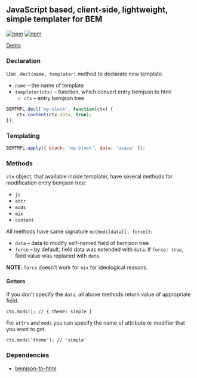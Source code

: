 ## JavaScript based, client-side, lightweight, simple templater for BEM
[![npm](https://img.shields.io/npm/v/bemtmpl.svg?style=flat-square)](https://www.npmjs.com/package/bemtmpl)
[![npm](https://img.shields.io/npm/dm/bemtmpl.svg?style=flat-square)](https://www.npmjs.com/package/bemtmpl)

[Demo](http://truerenton.github.io/BEMTMPL/editor/)

### Declaration
Use `.decl(name, templater)` method to declarate new template.

* `name` – the name of template
* `templater(ctx)` – function, which convert entry bemjson to html
  * `ctx` – entry bemjson tree

```javascript
BEMTMPL.decl('my-block', function(ctx) {
    ctx.content(ctx.data, true);
});
```

### Templating
```javascript
BEMTMPL.apply({ block: 'my-block', data: 'azaza' });
```

### Methods
`ctx` object, that available inside templater, have several methods for modification entry
bemjson tree:

* `js`
* `attr`
* `mods`
* `mix`
* `content`

All methods have same signature `method([data][, force])`:

* `data` – data to modify self-named field of bemjson tree
* `force` – by default, field data was extended with `data`. If `force: true`, field value was replaced with `data`.

**NOTE**: `force` doesn't work for `mix` for ideological reasons.

#### Getters
If you don't specify the `data`, all above methods return value of appropriate field.

`ctx.mods(); // { theme: simple }`

For `attrs` and `mods` you can specify the name of attribute or modifier that you want to get.

`ctx.mods('theme'); // 'simple'`


### Dependencies
* [bemjson-to-html](https://github.com/floatdrop/bemjson-to-html)
